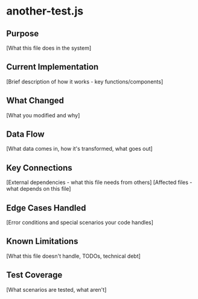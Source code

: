 # another-test.js

## Purpose
[What this file does in the system]

## Current Implementation
[Brief description of how it works - key functions/components]

## What Changed
[What you modified and why]

## Data Flow
[What data comes in, how it's transformed, what goes out]

## Key Connections
[External dependencies - what this file needs from others]
[Affected files - what depends on this file]

## Edge Cases Handled
[Error conditions and special scenarios your code handles]

## Known Limitations
[What this file doesn't handle, TODOs, technical debt]

## Test Coverage
[What scenarios are tested, what aren't]